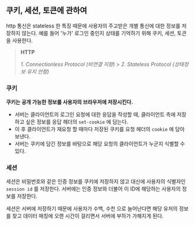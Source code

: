 ## 쿠키, 세션, 토큰에 관하여

http 통신은 stateless 한 특징 때문에 사용자의 주고받은 개별 통신에 대한 정보를 저장하지 않는다.
예를 들어 '누가' 로그인 중인지 상태를 기억하기 위해 쿠키, 세션, 토큰을 사용한다.

> **HTTP**
>
> _1. Connectionless Protocol (비연결 지향)_ > _2. Stateless Protocol (상태정보 유지 안함)_

### 쿠키

**쿠키는 공개 가능한 정보를 사용자의 브라우저에 저장시킨다.**

- 서버는 클라이언트의 로그인 요청에 대한 응답을 작성할 때, 클라이언트 측에 저장하고 싶은 정보를 응답 헤더의 `set-cookie` 에 담는다.
- 이 후 클라이언트가 재요청 할 때마다 저장된 쿠키를 요청 헤더의 `cookie` 에 담아 보낸다.
- 서버는 쿠키에 담긴 정보를 바탕으로 해당 요청의 클라이언트가 누군지 식별할 수 있다.

### 세션

세션은 비밀번호와 같은 인증 정보를 쿠키에 저장하지 않고 대신에 사용자의 식별자인 `session id` 를 저장한다. 서버에는 인증 정보와 더불어 이 ID에 해당하는 사용자의 정보를 저장한다.

세션은 서버에 저장하기 때문에 사용자가 수백, 수천 으로 늘어난다면 해당 유저의 정보를 찾고 데이터 매칭에 오랜 시간이 걸리면서 서버에 부하가 가해지게 된다.
